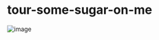 # tour-some-sugar-on-me
![image](https://github.com/SeyunChung/tour-some-sugar-on-me/assets/119281933/b1978222-2f43-4fc4-b296-7736b842de38)
